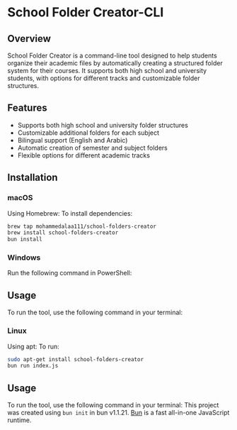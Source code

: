 # School Folder Creator-CLI

## Overview
School Folder Creator is a command-line tool designed to help students organize their academic files by automatically creating a structured folder system for their courses. It supports both high school and university students, with options for different tracks and customizable folder structures.
## Features
- Supports both high school and university folder structures
- Customizable additional folders for each subject
- Bilingual support (English and Arabic)
- Automatic creation of semester and subject folders
- Flexible options for different academic tracks
## Installation
### macOS
Using Homebrew:
To install dependencies:

```bash
brew tap mohammedalaa111/school-folders-creator
brew install school-folders-creator
bun install
```

### Windows
Run the following command in PowerShell:
## Usage
To run the tool, use the following command in your terminal:
### Linux
Using apt:
To run:

```bash
sudo apt-get install school-folders-creator
bun run index.js
```

## Usage
To run the tool, use the following command in your terminal:
This project was created using `bun init` in bun v1.1.21. [Bun](https://bun.sh) is a fast all-in-one JavaScript runtime.
